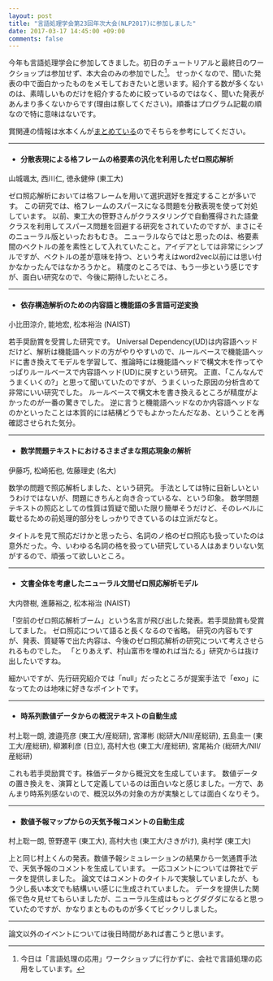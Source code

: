 ```yaml
---
layout: post
title: "言語処理学会第23回年次大会(NLP2017)に参加しました"
date: 2017-03-17 14:45:00 +09:00
comments: false
---
```


今年も言語処理学会に参加してきました。初日のチュートリアルと最終日のワークショップは参加せず、本大会のみの参加でした[^workshop]。
せっかくなので、聞いた発表の中で面白かったものをメモしておきたいと思います。紹介する数が多くないのは、素晴しいものだけを紹介するために絞っているのではなく、聞いた発表があんまり多くないからです(理由は察してください)。順番はプログラム記載の順なので特に意味はないです。

賞関連の情報は水本くんが[まとめている](http://tomo-wb.jp/blog/conference/nlp2017-award)のでそちらを参考にしてください。


[^workshop]:今日は「言語処理の応用」ワークショップに行かずに、会社で言語処理の応用をしています。

-------------------------

- <h4>分散表現による格フレームの格要素の汎化を利用したゼロ照応解析</h4>
山城颯太, 西川仁, 徳永健伸 (東工大)<br>

ゼロ照応解析においては格フレームを用いて選択選好を推定することが多いです。
この研究では、格フレームのスパースになる問題を分散表現を使って対処しています。
以前、東工大の笹野さんがクラスタリングで自動獲得された語彙クラスを利用してスパース問題を回避する研究をされていたのですが、まさにそのニューラル版といったおもむき。
ニューラルならではと思ったのは、格要素間のベクトルの差を素性として入れていたこと。アイデアとしては非常にシンプルですが、ベクトルの差が意味を持つ、という考えはword2vec以前には思い付かなかったんではなかろうかと。
精度のところでは、もう一歩という感じですが、面白い研究なので、今後に期待したいところ。

-------------------------


- <h4>依存構造解析のための内容語と機能語の多言語可逆変換</h4>
小比田涼介, 能地宏, 松本裕治 (NAIST)<br>

若手奨励賞を受賞した研究です。
Universal Dependency(UD)は内容語ヘッドだけど、解析は機能語ヘッドの方がやりやすいので、ルールベースで機能語ヘッドに書き換えてモデルを学習して、推論時には機能語ヘッドで構文木を作ってやっぱりルールベースで内容語ヘッド(UD)に戻すという研究。
正直、「こんなんでうまくいくの?」と思って聞いていたのですが、うまくいった原因の分析含めて非常にいい研究でした。
ルールベースで構文木を書き換えるところが精度がよかったのが一番の驚きでした。
逆に言うと機能語ヘッドなのか内容語ヘッドなのかといったことは本質的には結構どうでもよかったんだなあ、ということを再確認させられた気分。


-------------------------

- <h4>数学問題テキストにおけるさまざまな照応現象の解析</h4>
伊藤巧, 松崎拓也, 佐藤理史 (名大)<br>

数学の問題で照応解析しました、という研究。
手法としては特に目新しいというわけではないが、問題にきちんと向き合っているな、という印象。
数学問題テキストの照応としての性質は質疑で聞いた限り簡単そうだけど、そのレベルに載せるための前処理的部分をしっかりできているのは立派だなと。

タイトルを見て照応だけかと思ったら、名詞のノ格のゼロ照応も扱っていたのは意外だった。今、いわゆる名詞の格を扱ってい研究している人はあまりいない気がするので、頑張って欲しいところ。

------------------------

- <h4>文書全体を考慮したニューラル文間ゼロ照応解析モデル</h4>
大内啓樹, 進藤裕之, 松本裕治 (NAIST)<br>

「空前のゼロ照応解析ブーム」という名言が飛び出した発表。若手奨励賞も受賞してました。
ゼロ照応について語ると長くなるので省略。
研究の内容もですが、発表、質疑等で出た内容は、今後のゼロ照応解析の研究について考えさせられるものでした。
「とりあえず、村山富市を埋めれば当たる」研究からは抜け出したいですね。

細かいですが、先行研究紹介では「null」だったところが提案手法で「exo」になってたのは地味に好きなポイントです。


------------------------

- <h4>時系列数値データからの概況テキストの自動生成</h4>
村上聡一朗, 渡邉亮彦 (東工大/産総研), 宮澤彬 (総研大/NII/産総研), 五島圭一 (東工大/産総研), 柳瀬利彦 (日立), 高村大也 (東工大/産総研), 宮尾祐介 (総研大/NII/産総研)<br>

これも若手奨励賞です。株価データから概況文を生成しています。
数値データの置き換えを、演算として定義しているのは面白いなと感じました。一方で、あんまり時系列感ないので、概況以外の対象の方が実験としては面白くなりそう。

------------------------

- <h4>数値予報マップからの天気予報コメントの自動生成</h4>
村上聡一朗, 笹野遼平 (東工大), 高村大也 (東工大/さきがけ), 奥村学 (東工大)<br>

上と同じ村上くんの発表。数値予報シミュレーションの結果から一気通貫手法で、天気予報のコメントを生成しています。
一応コメントについては弊社でデータを提供しました。
論文ではコメントのタイトルで実験していましたが、もう少し長い本文でも結構いい感じに生成されていました。
データを提供した関係で色々見せてもらいましたが、ニューラル生成はもっとグダグダになると思っていたのですが、かなりまとものものが多くてビックリしました。

------------------------


論文以外のイベントについては後日時間があれば書こうと思います。
